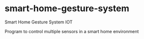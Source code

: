 # smart-home-gesture-system
Smart Home Gesture System IOT

Program to control multiple sensors in a smart home environment 